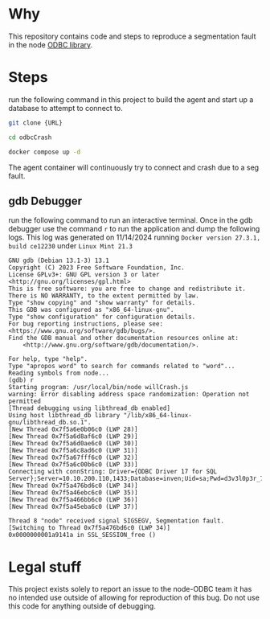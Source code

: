 # Why
This repository contains code and steps to reproduce a segmentation fault in the node [ODBC library](https://www.npmjs.com/package/odbc). 

# Steps
run the following command in this project to build the agent and start up a database to attempt to connect to.
```bash
git clone {URL}

cd odbcCrash

docker compose up -d
```
The agent container will continuously try to connect and crash due to a seg fault. 

## gdb Debugger
run the following command to run an interactive terminal. Once in the gdb debugger use the command `r` to run the application and dump the following logs. This log was generated on 11/14/2024 running `Docker version 27.3.1, build ce12230` under `Linux Mint 21.3`
```LOG
GNU gdb (Debian 13.1-3) 13.1
Copyright (C) 2023 Free Software Foundation, Inc.
License GPLv3+: GNU GPL version 3 or later <http://gnu.org/licenses/gpl.html>
This is free software: you are free to change and redistribute it.
There is NO WARRANTY, to the extent permitted by law.
Type "show copying" and "show warranty" for details.
This GDB was configured as "x86_64-linux-gnu".
Type "show configuration" for configuration details.
For bug reporting instructions, please see:
<https://www.gnu.org/software/gdb/bugs/>.
Find the GDB manual and other documentation resources online at:
    <http://www.gnu.org/software/gdb/documentation/>.

For help, type "help".
Type "apropos word" to search for commands related to "word"...
Reading symbols from node...
(gdb) r
Starting program: /usr/local/bin/node willCrash.js
warning: Error disabling address space randomization: Operation not permitted
[Thread debugging using libthread_db enabled]
Using host libthread_db library "/lib/x86_64-linux-gnu/libthread_db.so.1".
[New Thread 0x7f5a6e0b06c0 (LWP 28)]
[New Thread 0x7f5a6d8af6c0 (LWP 29)]
[New Thread 0x7f5a6d0ae6c0 (LWP 30)]
[New Thread 0x7f5a6c8ad6c0 (LWP 31)]
[New Thread 0x7f5a67fff6c0 (LWP 32)]
[New Thread 0x7f5a6c00b6c0 (LWP 33)]
Connecting with connString: Driver={ODBC Driver 17 for SQL Server};Server=10.10.200.110,1433;Database=inven;Uid=sa;Pwd=d3v3l0p3r_7289;
[New Thread 0x7f5a476bd6c0 (LWP 34)]
[New Thread 0x7f5a46ebc6c0 (LWP 35)]
[New Thread 0x7f5a466bb6c0 (LWP 36)]
[New Thread 0x7f5a45eba6c0 (LWP 37)]

Thread 8 "node" received signal SIGSEGV, Segmentation fault.
[Switching to Thread 0x7f5a476bd6c0 (LWP 34)]
0x0000000001a9141a in SSL_SESSION_free ()
```

# Legal stuff
This project exists solely to report an issue to the node-ODBC team it has no intended use outside of allowing for reproduction of this bug. Do not use this code for anything outside of debugging. 